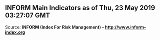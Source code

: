 ## INFORM Main Indicators as of Thu, 23 May 2019 03:27:07 GMT

Source: **INFORM (Index For Risk Management) - http://www.inform-index.org**